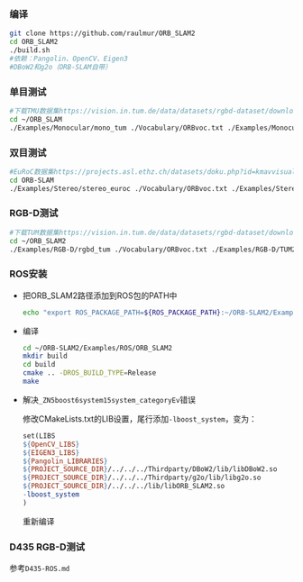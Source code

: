### 编译

```sh
git clone https://github.com/raulmur/ORB_SLAM2
cd ORB_SLAM2
./build.sh
#依赖：Pangolin、OpenCV、Eigen3
#DBoW2和g2o（ORB-SLAM自带）
```

### 单目测试

```sh
#下载TMU数据集https://vision.in.tum.de/data/datasets/rgbd-dataset/download
cd ~/ORB_SLAM
./Examples/Monocular/mono_tum ./Vocabulary/ORBvoc.txt ./Examples/Monocular/TUM1.yaml ~/dataset/rgbd_dataset_freiburg1_xyz
```

### 双目测试

```sh
#EuRoC数据集https://projects.asl.ethz.ch/datasets/doku.php?id=kmavvisualinertialdatasets
cd ORB-SLAM
./Examples/Stereo/stereo_euroc ./Vocabulary/ORBvoc.txt ./Examples/Stereo/EuRoC.yaml ~/dataset/mav0/cam0/data ~/dataset/mav0/cam1/data ./Examples/Stereo/EuRoC_TimeStamps/MH01.txt
```

### RGB-D测试

```sh
#下载TUM数据集https://vision.in.tum.de/data/datasets/rgbd-dataset/download
cd ~/ORB_SLAM2
./Examples/RGB-D/rgbd_tum ./Vocabulary/ORBvoc.txt ./Examples/RGB-D/TUM2.yaml ~/dataset/rgbd_dataset_freiburg2_pioneer_360 ~/dataset/rgbd_dataset_freiburg2_pioneer_360/associate.txt
```

### ROS安装

- 把ORB_SLAM2路径添加到ROS包的PATH中

  ```sh
  echo "export ROS_PACKAGE_PATH=${ROS_PACKAGE_PATH}:~/ORB-SLAM2/Examples/ROS/ORB_SLAM2" >> ~/.bashrc
  ```

- 编译

  ```sh
  cd ~/ORB-SLAM2/Examples/ROS/ORB_SLAM2
  mkdir build
  cd build
  cmake .. -DROS_BUILD_TYPE=Release
  make
  ```

- 解决`_ZN5boost6system15system_categoryEv`错误

  修改CMakeLists.txt的LIB设置，尾行添加`-lboost_system`，变为：

  ```makefile
  set(LIBS 
  ${OpenCV_LIBS} 
  ${EIGEN3_LIBS}
  ${Pangolin_LIBRARIES}
  ${PROJECT_SOURCE_DIR}/../../../Thirdparty/DBoW2/lib/libDBoW2.so
  ${PROJECT_SOURCE_DIR}/../../../Thirdparty/g2o/lib/libg2o.so
  ${PROJECT_SOURCE_DIR}/../../../lib/libORB_SLAM2.so
  -lboost_system
  )
  ```

  重新编译

### D435 RGB-D测试

参考`D435-ROS.md`

